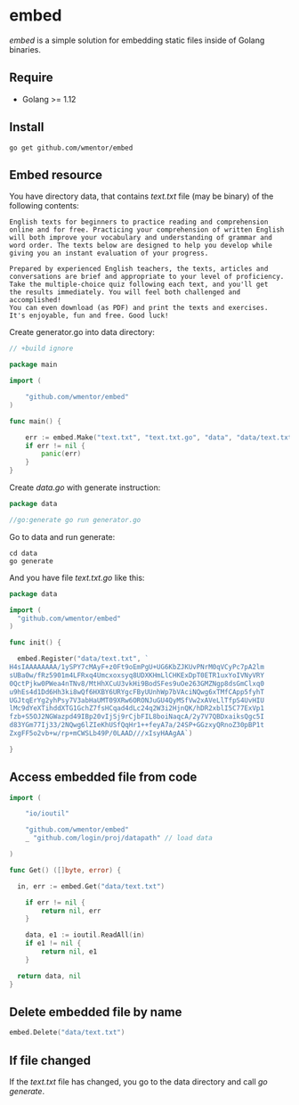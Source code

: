 # embed

*embed* is a simple solution for embedding static files inside of Golang binaries.

## Require

* Golang >= 1.12

## Install

```
go get github.com/wmentor/embed
```

## Embed resource

You have directory data, that contains *text.txt* file (may be binary) of the following contents:

```
English texts for beginners to practice reading and comprehension
online and for free. Practicing your comprehension of written English 
will both improve your vocabulary and understanding of grammar and 
word order. The texts below are designed to help you develop while 
giving you an instant evaluation of your progress.

Prepared by experienced English teachers, the texts, articles and 
conversations are brief and appropriate to your level of proficiency. 
Take the multiple-choice quiz following each text, and you'll get 
the results immediately. You will feel both challenged and accomplished! 
You can even download (as PDF) and print the texts and exercises. 
It's enjoyable, fun and free. Good luck!
```

Create generator.go into data directory:

```go
// +build ignore

package main

import (

	"github.com/wmentor/embed"
)

func main() {

	err := embed.Make("text.txt", "text.txt.go", "data", "data/text.txt")
	if err != nil {
		panic(err)
	}
}
```

Create *data.go* with generate instruction:

```go
package data

//go:generate go run generator.go

```

Go to data and run generate:

```
cd data
go generate
```

And you have file *text.txt.go* like this:

```go
package data

import (
  "github.com/wmentor/embed"
)

func init() {

  embed.Register("data/text.txt", `
H4sIAAAAAAAA/1ySPY7cMAyF+z0Ft9oEmPgU+UG6KbZJKUvPNrM0qVCyPc7pA2lm
sUBa0w/fRz5901m4LFRxq4Umcxoxsyq8UDXKHmLlCHKExDpT0ETR1uxYoIVNyVRY
0QctPjkw0PWea4nTNv8/MtHhXCuU3vkHi9BodSFes9uOe263GMZNgp8dsGmClxq0
u9hEs4d1Dd6Hh3ki8wQf6HXBY6URYgcFByUUnhWp7bVAciNQwg6xTMfCApp5fyhT
UGJtqErYg2yhPsy7V3abHaUMT09XRw6ORONJuGU4QyMSfVw2xAVeLlTfpS4UvHIU
lMc9dYeXTihddXTG1GchZ7fsHCqad4dLc24q2W3i2HjnQK/hDR2xblI5C77ExVp1
fzb+S5OJ2NGWazpd49IBp20vIjSj9rCjbFIL8boiNaqcA/2y7V7QBDxaiksQgc5I
d83YGm77Ij33/2NQwg6lZIeKhUSfQqHr1++feyA7a/24SP+GGzxyQRnoZ30pBP1t
ZxgFF5o2vb+w/rp+mCWSLb49P/0LAAD///xIsyHAAgAA`)

}
```

## Access embedded file from code

```go
import (

	"io/ioutil"

	"github.com/wmentor/embed"
	_ "github.com/login/proj/datapath" // load data

)

func Get() ([]byte, error) {

  in, err := embed.Get("data/text.txt")

	if err != nil {
		return nil, err
	}

	data, e1 := ioutil.ReadAll(in)
	if e1 != nil {
		return nil, e1
	}

  return data, nil
}
```

## Delete embedded file by name

```go
embed.Delete("data/text.txt")
```

## If file changed

If the *text.txt* file has changed, you go to the data directory and call *go generate*.
